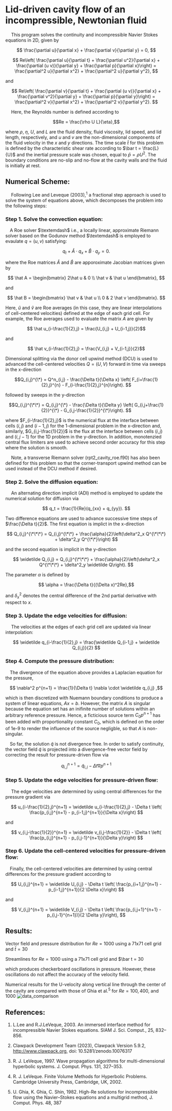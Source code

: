 # **Lid-driven cavity flow of an incompressible, Newtonian fluid**

&emsp; This program solves the continuity and incompressible Navier Stokes equations in 2D, given by

$$ \frac{\partial u}{\partial x} + \frac{\partial v}{\partial y} = 0, $$

$$ Re\left( \frac{\partial u}{\partial t} + \frac{\partial u^2}{\partial x} + \frac{\partial (u v)}{\partial y} + \frac{\partial p}{\partial x}\right) = 
    \frac{\partial^2 u}{\partial x^2} + \frac{\partial^2 u}{\partial y^2}, $$

and

$$ Re\left( \frac{\partial v}{\partial t} + \frac{\partial (u v)}{\partial x} + \frac{\partial v^2}{\partial y} + \frac{\partial p}{\partial y}\right) = 
    \frac{\partial^2 v}{\partial x^2} + \frac{\partial^2 v}{\partial y^2}. $$

&emsp; Here, the Reynolds number is defined according to 

$$Re = \frac{\rho U L}{\eta},$$

where $\rho$, $\eta$, $U$, and $L$ are the fluid density, fluid viscosity, lid speed, and lid length, respectively, and $u$ and $v$ are the non-dimensional components of the fluid velocity in the $x$ and $y$ directions. The time scale $\bar t$ for this problem is defined by the characteristic shear rate according to $\bar t = \frac{L}{U}$ and the inertial pressure scale was chosen, equal to $\bar p = \rho U^2$. The boundary conditions are no-slip and no-flow at the cavity walls and the fluid is initially at rest. 

## **Numerical Scheme:**
&emsp; Following Lee and Leveque (2003),<sup>1</sup> a fractional step approach is used to solve the system of equations above, which decomposes the problem into the following steps:

### **Step 1. Solve the convection equation:**

&emsp;A Roe solver $\textemdash$ i.e., a locally linear, approximate Riemann solver based on the Godunov method $\textemdash$ is employed to evaulate $q = (u,v)$ satisfying:

$$ q_t + \hat A \cdot q_x + \hat B \cdot q_y = 0 . $$

where the Roe matrices $\hat A$ and $\hat B$ are apporoximate Jacobian matrices given by

$$ \hat A =        \begin{bmatrix} 
                                2\hat u & 0 \\
                                \hat v & \hat u \end{bmatrix}, $$

and

$$ \hat B =        \begin{bmatrix} 
                                \hat v & \hat u \\
                                0 & 2 \hat v \end{bmatrix}. $$

Here, $\hat u$ and $\hat v$ are Roe averages (in this case, they are linear interpolations of cell-centered velocities) defined at the edge of each grid cell. For example, the Roe averages used to evaluate the matrix $A$ are given by

$$ \hat u_{i-\frac{1}{2},j} = \frac{U_{i,j} + U_{i-1,j}}{2}$$

and

$$ \hat v_{i-\frac{1}{2},j} = \frac{V_{i,j} + V_{i-1,j}}{2}$$

Dimensional splitting via the donor cell upwind method (DCU) is used to advanced the cell-centered velocities $Q=(U,V)$ forward in time via sweeps in the x-direction

$$Q_{i,j}^{\*} = Q^n_{i,j} - \frac{\Delta t}{\Delta x} \left( F_{i+\frac{1}{2},j}^{n} - F_{i-\frac{1}{2},j}^{n}\right). $$

followed by sweeps in the y-direction

$$Q_{i,j}^{\*\*} = Q_{i,j}^{\*} - \frac{\Delta t}{\Delta y} \left( G_{i,j+\frac{1}{2}}^{\*} - G_{i,j-\frac{1}{2}}^{\*}\right). $$

where $F_{i-\frac{1}{2},j}$ is the numerical flux at the interface between cells $(i,j)$ and $(i-1,j)$ for the 1-dimensional problem in the x-direction and, similarly, $G_{i,j-\frac{1}{2}}$ is the flux at the interface between cells $(i,j)$ and $(i,j-1)$ for the 1D problem in the y-direction. In addition, monotenzied central flux limiters are used to achieve second order accuracy for this step where the solution is smooth. 

&emsp; Note, a transverse Riemann solver (rpt2_cavity_roe.f90) has also been defined for this problem so that the corner-transport upwind method can be used instead of the DCU method if desired.

### **Step 2. Solve the diffusion equation:** 

&emsp; An alternating direction implicit (ADI) method is employed to update the numerical solution for diffusion via

$$ q_t = \frac{1}{Re}(q_{xx} + q_{yy}). $$

Two difference equations are used to advance successive time steps of $\frac{\Delta t}{2}$. The first equation is implict in the x-direction

$$ Q_{i,j}^{\*\*\*} = Q_{i,j}^{\*\*} + \frac{\alpha}{2}\left(\delta^2_x Q^{\*\*\*} + \delta^2_y Q^{\*\*}\right) $$

and the second equation is implicit in the y-direction

$$ \widetilde Q_{i,j} = Q_{i,j}^{\*\*\*} + \frac{\alpha}{2}\left(\delta^2_x Q^{\*\*\*} + \delta^2_y \widetilde Q\right). $$

The parameter $\alpha$ is defined by

$$ \alpha = \frac{\Delta t}{(\Delta x)^2Re},$$

and $\delta^2_x$ denotes the central difference of the 2nd partial derivative with respect to $x$.

### **Step 3. Update the edge velocities for diffusion:**

&emsp; The velocities at the edges of each grid cell are updated via linear interpolation:

$$ \widetilde q_{i-\frac{1}{2},j} = \frac{\widetilde Q_{i-1,j} + \widetilde Q_{i,j}}{2} $$

### **Step 4. Compute the pressure distribution:**

&emsp;The divergence of the equation above provides a Laplacian equation for the pressure,

$$ \nabla^2 p^{n+1} = \frac{1}{\Delta t} \nabla \cdot \widetilde q_{i,j} ,$$

which is then discretized with Nuemann boundary conditions to produce a system of linear equations, $Ax = b$. However, the matrix $A$ is singular because the equation set has an inifinite number of solutions within an arbitrary reference pressure. Hence, a ficticious source term $C_0 p^{n+1}$ has been added with proportionality constant $C_0$, which is defined on the order of 1e-9 to render the influence of the source negligble, so that $A$ is non-singular.  

&emsp;So far, the solution $\widetilde q$ is not divergence free. In order to satisfy continuity, the vector field $\widetilde q$ is projected into a divergence-free vector field by correcting the result for pressure-driven flow via

$$ q_{i,j}^{n+1} = \widetilde q_{i,j} -\Delta t\nabla p^{n+1}$$

### **Step 5. Update the edge velocities for pressure-driven flow:**

&emsp; The edge velocities are determined by using central differences for the pressure gradient via

$$ u_{i-\frac{1}{2},j}^{n+1} = \widetilde u_{i-\frac{1}{2},j} - \Delta t \left( \frac{p_{i,j}^{n+1} - p_{i-1,j}^{n+1}}{\Delta x}\right) $$

and

$$ v_{i,j-\frac{1}{2}}^{n+1} = \widetilde v_{i,j-\frac{1}{2}} - \Delta t \left( \frac{p_{i,j}^{n+1} - p_{i,j-1}^{n+1}}{\Delta y}\right) $$

### **Step 6. Update the cell-centered velocities for pressure-driven flow:**

&emsp;Finally, the cell-centered velocities are determined by using central differences for the pressure gradient according to

$$ U_{i,j}^{n+1} = \widetilde U_{i,j} - \Delta t \left( \frac{p_{i+1,j}^{n+1} - p_{i-1,j}^{n+1}}{2 \Delta x}\right) $$

and

$$ V_{i,j}^{n+1} = \widetilde V_{i,j} - \Delta t \left( \frac{p_{i,j+1}^{n+1} - p_{i,j-1}^{n+1})}{2 \Delta y}\right), $$


## **Results**:

Vector field and pressure distribution for $Re = 1000$ using a 71x71 cell grid and $\bar t = 30$

Streamlines for $Re = 1000$ using a 71x71 cell grid and $\bar t = 30

which produces checkerboard oscillations in pressure. However, these oscillations do not affect the accuracy of the velocity field.

Numerical results for the U-velocity along vertical line through the center 
of the cavity are compared with those of Ghia et al.<sup>5</sup> for $Re = 100, 400,$ and $1000$
![data_comparison](_output\data_comparision.tif)

## **References**:

1.	L.Lee and R.J.LeVeque, 2003. An immersed interface method for incompressible Navier
		Stokes equations. SIAM J. Sci. Comput., 25, 832–856.

2.	Clawpack Development Team (2023), Clawpack Version 5.9.2,
		http://www.clawpack.org, doi: 10.5281/zenodo.10076317

3.	R. J. LeVeque, 1997. Wave propagation algorithms for multi-dimensional 
		hyperbolic systems. J. Comput. Phys. 131, 327–353.

4.	R. J. LeVeque. Finite Volume Methods for Hyperbolic Problems. Cambridge 
		University Press, Cambridge, UK, 2002.
		
5.	U. Ghia, K. Ghia, C. Shin, 1982. High-Re solutions for incompressible flow using the Navier–Stokes equations and a multigrid
		method, J. Comput. Phys. 48, 387
